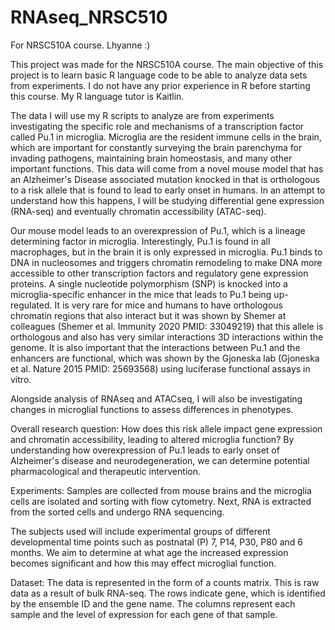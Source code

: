 # RNAseq_NRSC510
For NRSC510A course.
Lhyanne :) 

This project was made for the NRSC510A course. The main objective of this project is to learn basic R language code to be able to analyze data sets from experiments. I do not have any prior experience in R before starting this course. My R language tutor is Kaitlin.

The data I will use my R scripts to analyze are from experiments investigating the specific role and mechanisms of a transcription factor called Pu.1 in microglia. Microglia are the resident immune cells in the brain, which are important for constantly surveying the brain parenchyma for invading pathogens, maintaining brain homeostasis, and many other important functions. This data will come from a novel mouse model that has an Alzheimer's Disease associated mutation knocked in that is orthologous to a risk allele that is found to lead to early onset in humans. In an attempt to understand how this happens, I will be studying differential gene expression (RNA-seq) and eventually chromatin accessibility (ATAC-seq).

Our mouse model leads to an overexpression of Pu.1, which is a lineage determining factor in microglia. Interestingly, Pu.1 is found in all macrophages, but in the brain it is only expressed in microglia. Pu.1 binds to DNA in nucleosomes and triggers chromatin remodeling to make DNA more accessible to other transcription factors and regulatory gene expression proteins. A single nucleotide polymorphism (SNP) is knocked into a microglia-specific enhancer in the mice that leads to Pu.1 being up-regulated. It is very rare for mice and humans to have orthologous chromatin regions that also interact but it was shown by Shemer at colleagues (Shemer et al. Immunity 2020 PMID: 33049219) that this allele is orthologous and also has very similar interactions 3D interactions within the genome. It is also important that the interactions between Pu.1 and the enhancers are functional, which was shown by the Gjoneska lab (Gjoneska et al. Nature 2015 PMID: 25693568) using luciferase functional assays in vitro.

Alongside analysis of RNAseq and ATACseq, I will also be investigating changes in microglial functions to assess differences in phenotypes.

Overall research question: How does this risk allele impact gene expression and chromatin accessibility, leading to altered microglia function? By understanding how overexpression of Pu.1 leads to early onset of Alzheimer's disease and neurodegeneration, we can determine potential pharmacological and therapeutic intervention.

Experiments: Samples are collected from mouse brains and the microglia cells are isolated and sorting with flow cytometry. Next, RNA is extracted from the sorted cells and undergo RNA sequencing.

The subjects used will include experimental groups of different developmental time points such as postnatal (P) 7, P14, P30, P80 and 6 months. We aim to determine at what age the increased expression becomes significant and how this may effect microglial function.

Dataset: The data is represented in the form of a counts matrix. This is raw data as a result of bulk RNA-seq. The rows indicate gene, which is identified by the ensemble ID and the gene name. The columns represent each sample and the level of expression for each gene of that sample.
